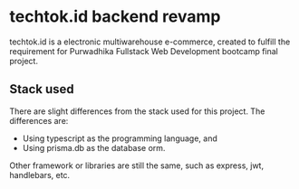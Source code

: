 # techtok.id backend revamp
techtok.id is a electronic multiwarehouse e-commerce, created to fulfill the requirement for Purwadhika Fullstack Web Development bootcamp final project.

## Stack used
There are slight differences from the stack used for this project. The differences are:
- Using typescript as the programming language, and
- Using prisma.db as the database orm.

Other framework or libraries are still the same, such as express, jwt, handlebars, etc.
